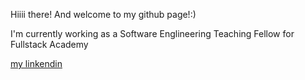 Hiiii there! And welcome to my github page!:)

I'm currently working as a Software Englineering Teaching Fellow for Fullstack Academy

[my linkendin](https://www.linkedin.com/in/taissiya-ugay/)

